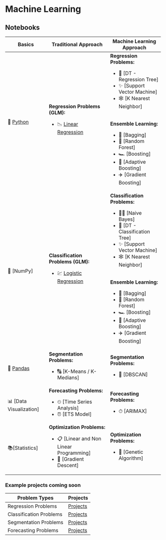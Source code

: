 # Machine Learning

## Notebooks
|Basics|Traditional Approach|Machine Learning Approach|
|-|-|-|
|🐍 [Python](https://colab.research.google.com/github/mkmritunjay/machineLearning/blob/master/pythonBasics.ipynb)|<b>Regression Problems (GLM):</b></br><ul><li>📉 [Linear Regression](https://colab.research.google.com/github/mkmritunjay/machineLearning/blob/master/linearRegression.ipynb)</li></ul>|<b>Regression Problems:</b></br><ul><li>🌲 [DT - Regression Tree]</li><li>✨ [Support Vector Machine]</li><li>🕸 [K Nearest Neighbor]</li></ul></br><b>Ensemble Learning:</b><ul><li>🎳 [Bagging]</li><li>🌳 [Random Forest]</li><li>🏎 [Boosting]</li><li>🚊 [Adaptive Boosting]</li><li>✈️ [Gradient Boosting]</li></ul>|
|🔢 [NumPy]|<b>Classification Problems (GLM):</b></br><ul><li>💹 [Logistic Regression](https://colab.research.google.com/github/mkmritunjay/machineLearning/blob/master/Logistic_regression.ipynb)</li></ul>|<b>Classification Problems:</b></br><ul><li>👶🏻 [Naive Bayes]</li><li>🌲 [DT - Classification Tree]</li><li>✨ [Support Vector Machine]</li><li>🕸 [K Nearest Neighbor]</li></ul></br><b>Ensemble Learning:</b><ul><li>🎳 [Bagging]</li><li>🌳 [Random Forest]</li><li>🏎 [Boosting]</li><li>🚊 [Adaptive Boosting]</li><li>✈️ [Gradient Boosting]</li></ul>|
|🐼 [Pandas](https://colab.research.google.com/github/mkmritunjay/machineLearning/blob/master/pandas_basics.ipynb)|<b>Segmentation Problems:</b></br><ul><li>🔠 [K-Means / K-Medians]</li></ul>|<b>Segmentation Problems:</b></br><ul><li>👀 [DBSCAN]</li></ul>|
|📊 [Data Visualization]|<b>Forecasting Problems:</b></br><ul><li>⏲ [Time Series Analysis]</li><li>⏰ [ETS Model]</li></ul>|<b>Forecasting Problems:</b></br><ul><li>⏱ [ARIMAX]</li></ul>|
|📚[Statistics]|<b>Optimization Problems:</b></br><ul><li>📋 [Linear and Non Linear Programming]</li><li>🔎 [Gradient Descent]</li></ul>|<b>Optimization Problems:</b></br><ul><li>🧬 [Genetic Algorithm]</li></ul>|

### Example projects coming soon
|Problem Types|Projects|
|-|-|
|Regression Problems|[Projects]()|
|Classification Problems|[Projects]()|
|Segmentation Problems|[Projects]()|
|Forecasting Problems|[Projects]()|
